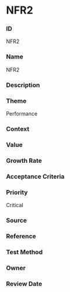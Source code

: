 

# NFR2


### ID

NFR2


### Name

NFR2


### Description




### Theme


Performance



### Context




### Value




### Growth Rate




### Acceptance Criteria




### Priority


Critical



### Source




### Reference




### Test Method




### Owner




### Review Date


